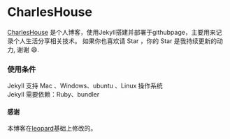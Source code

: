 # CharlesHouse

[CharlesHouse](https://charleshouse.github.io/) 是个人博客，使用Jekyll搭建并部署于githubpage，主要用来记录个人生活分享相关技术。
如果你也喜欢请 Star ，你的 Star 是我持续更新的动力, 谢谢 😄.


### 使用条件

Jekyll 支持 Mac 、Windows、ubuntu 、Linux 操作系统                     
Jekyll 需要依赖：Ruby、bundler


#### 感谢   

本博客在[leopard](https://github.com/leopardpan/leopardpan.github.io)基础上修改的。  